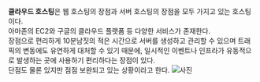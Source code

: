 **클라우드 호스팅**은 웹 호스팅의 장점과 서버 호스팅의 장점을 모두 가지고 있는 호스팅이다.  
아마존의 EC2와 구글의 클라우드 플랫폼 등 다양한 서비스가 존재한다.  
장점으로 편리하게 10분남짓의 적은 시간으로 서버를 생성하고 관리할 수 있으며 트래픽의 변동에도 유연하게 대처할 수 있기 때문에, 일시적인 이벤트나 인프라가 유동적으로 발생하는 곳에 사용하기 편리하다는 장점이 있다.  
단점도 물론 있지만 점점 보완되고 있는 상황이라고 한다.
![사진](https://velog.velcdn.com/images%2Fragi%2Fpost%2F291ff69b-80a0-4217-a113-d8cb6ee92469%2Fimage.png)